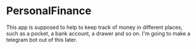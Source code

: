 # PersonalFinance
This app is supposed to help to keep track of money in different places, such as a pocket, a bank account, a drawer and so on.
I'm going to make a telegram bot out of this later.